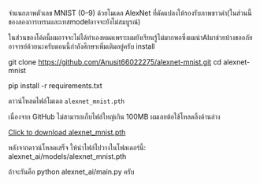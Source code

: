 จำแนกภาพตัวเลข MNIST (0–9) ด้วยโมเดล AlexNet ที่ดัดแปลงให้รองรับภาพขาวดำ(ในส่วนนี้ของลองการเทรนและเทสmodelอาจจะยังไม่สมบูรณ์)


ในส่วนของโค้ดนี้ผมอาจจะไม่ได้ทำเองหมดเพราะผมยังเรียนรู้ไม่มากพอซึ่งผมนำAIมาช่วยบ้างขออภัยอาจารย์ด้วยนะครับตอนนี้กำลังศึกษาเพิ่มเติมอยู่ครับ 
install

git clone https://github.com/Anusit66022275/alexnet-mnist.git
cd alexnet-mnist

pip install -r requirements.txt


 ดาวน์โหลดไฟล์โมเดล `alexnet_mnist.pth`

เนื่องจาก GitHub ไม่สามารถเก็บไฟล์ใหญ่เกิน 100MB ผมเลยต้อใช้โหลดลิ้งด้านล่าง

 [Click to download alexnet_mnist.pth](https://drive.google.com/file/d/1CfMmGgLNRk70LQX57S2SbLLEeOt2_dC8/view?usp=drive_link)

หลังจากดาวน์โหลดเสร็จ ให้นำไฟล์ไปวางในโฟลเดอร์นี้:
alexnet_ai/models/alexnet_mnist.pth

ถ้าจะรันคือ python alexnet_ai/main.py ครับ
